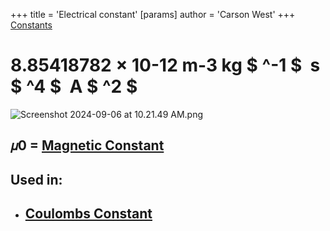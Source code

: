 +++
 title = 'Electrical constant'
[params]
	author = 'Carson West'
+++
[Constants](./../constants/)
# 8.85418782 × 10-12 m-3 kg $ ^-1 $  s $ ^4 $   A $ ^2 $ 

![Screenshot 2024-09-06 at 10.21.49 AM.png](./../screenshot-2024-09-06-at-10.21.49-am.png/)
## 𝜇0 = [Magnetic Constant](./../magnetic-constant/)
## Used in:
- ## [Coulombs Constant](./../coulombs-constant/)


